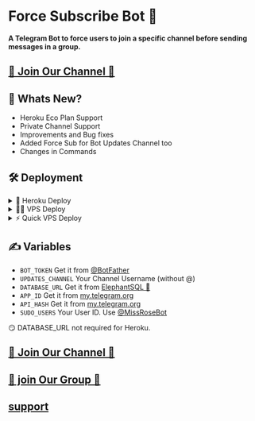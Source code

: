 # Force Subscribe Bot 🤖
**A Telegram Bot to force users to join a specific channel before sending messages in a group.**

## [🌟 Join Our Channel 🌟](https://t.me/ch_prem)

## 🎉 Whats New?
- Heroku Eco Plan Support
- Private Channel Support
- Improvements and Bug fixes
- Added Force Sub for Bot Updates Channel too
- Changes in Commands

## 🛠️ Deployment

<details>
  <summary>🔆 Heroku Deploy</summary>

<br>

[![Deploy](https://www.herokucdn.com/deploy/button.svg)](https://heroku.com/deploy?template=https://github.com/Udinpargoy22/-Force-Subscribe)
</details>

<details>

  <summary>👨‍🔧 VPS Deploy</summary>

<br>

- Clone this repo
```
git clone https://github.com/Udinpargoy22/-Force-Subscribe
```
- Change directory
```
cd -Force-Subscribe
```
- Install requirements
```
pip3 install -r requirements.txt
```

- Edit Config via nano and Fill Vars
```
nano Config.py
```
- Start the bot
```
python3 bot.py
```

</details>
<details>
   <summary>⚡ Quick VPS Deploy</summary>
<br>

- Fork and Fill Config.env

- Run this Command

```
git clone https://github.com/Udinpargoy22/-Force-Subscribe && cd -Force-Subscribe && pip install -r requirements.txt && python3 bot.py
```
ℹ️ Replace `Udinpargoy22` with your GitHub Username

</details>

## ✍️ Variables

- `BOT_TOKEN` Get it from [@BotFather](https://t.me/BotFather)
- `UPDATES_CHANNEL` Your Channel Username (without @)
- `DATABASE_URL` Get it from [ElephantSQL 🐘](https://customer.elephantsql.com)
- `APP_ID` Get it from [my.telegram.org](https://my.telegram.org)
- `API_HASH` Get it from [my.telegram.org](https://my.telegram.org)
- `SUDO_USERS` Your User ID. Use [@MissRoseBot](https://t.me/MissRoseBot)

😏 DATABASE_URL not required for Heroku.

## [🌟 Join Our Channel 🌟](https://t.me/ch_prem)
## [🌟 join Our Group  🌟](https://t.me/lpm_rolplayer_rp)
## [ support ](https://t.me/amcow)

